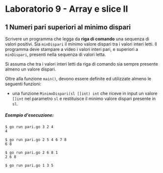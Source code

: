 # Laboratorio 9 - Array e slice II
## 1 Numeri pari superiori al minimo dispari

Scrivere un programma che legga da **riga di comando** una sequenza di valori positivi. Sia `minDispari` il minimo valore dispari tra i valori interi letti.
Il programma deve stampare a video i valori interi pari, e superiori a `minDispari`, presenti nella sequenza di valori letta.

Si assuma che tra i valori interi letti da riga di comando sia sempre presente almeno un valore dispari.

Oltre alla funzione `main()`, devono essere definite ed utilizzate almeno le seguenti funzioni:
* una funzione `MinimoDispari(sl []int) int` che riceve in input un valore `[]int` nel parametro `sl` e restituisce il minimo valore dispari presente in `sl`.

##### Esempio d'esecuzione:

```text
$ go run pari.go 3 2 4      
4 

$ go run pari.go 2 5 4 6 7 8
6 8 

$ go run pari.go 2 6 8 1    
2 6 8 

$ go run pari.go 1 3 5  

```
